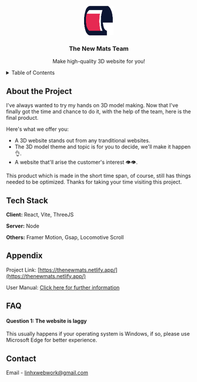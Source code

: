 <div align="center">
<a href="https://github.com/Linh-0v0/the-new-mats">
    <img src="public/icons/logo.svg" alt="Logo" width="80" height="80">
  </a>
<h3 align="center">The New Mats Team</h3>

<p align="center"> Make high-quality 3D website for you! </p>
</div>

<!-- TABLE OF CONTENTS -->
<details>
  <summary>Table of Contents</summary>
  <ol>
    <li>
      <a href="#about-the-project">About The Project</a>
    </li>
    <li>
      <a href="#tech-stack">Tech Stack</a>
    </li>
    <li><a href="#appendix">FAQ</a></li>
    <li><a href="#roadmap">Contact</a></li>
  </ol>
</details>

## About the Project
I've always wanted to try my hands on 3D model making. Now that I've finally got the time and chance to do it, with the help of the team, here is the final product.

Here's what we offer you:

* A 3D website stands out from any tranditional websites.
* The 3D model theme and topic is for you to decide, we'll make it happen 👌.
* A website that'll arise the customer's interest 👁️👁️.

This product which is made in the short time span, of course, still has things needed to be optimized. Thanks for taking your time visiting this project.


## Tech Stack

**Client:** React, Vite, ThreeJS 

**Server:** Node

**Others:** Framer Motion, Gsap, Locomotive Scroll


## Appendix
Project Link: [https://thenewmats.netlify.app/](https://thenewmats.netlify.app/)

User Manual: [Click here for further information](https://docs.google.com/document/d/1xmR6FyihcU-xv98nSHLlFfFjAmXl_crl/edit?usp=sharing&ouid=101359083017956086422&rtpof=true&sd=true)

## FAQ

#### Question 1: The website is laggy

This usually happens if your operating system is Windows, if so, please use Microsoft Edge for better experience.

## Contact
Email - [linhxwebwork@gmail.com](mailto:linhxwebwork@gmail.com)